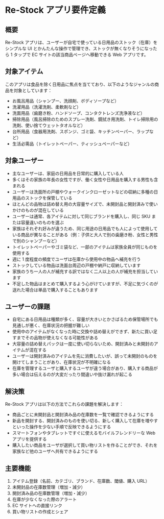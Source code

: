 # Re-Stock アプリ要件定義

## 概要

Re-Stock アプリは、ユーザーが自宅で使っている日用品のストック（在庫）をシンプルな UI とかんたんな操作で管理でき、ストックが無くなりそうになったら 1 タップで EC サイトの該当商品ページへ移動できる Web アプリです。

## 対象アイテム

このアプリは食品を除く日用品に焦点を当てており、以下のようなジャンルの商品を対象としています：

- お風呂用品（シャンプー、洗顔剤、ボディソープなど）
- 洗濯用品（洗濯洗剤、柔軟剤など）
- 洗面用品（歯磨き粉、ハンドソープ、コンタクトレンズ洗浄液など）
- 掃除用品（風呂掃除のためのスプレー洗剤、鏡拭き用洗剤、トイレ掃除用の洗剤、使い捨てウェットタオルなど）
- 台所用品（食器用洗剤、スポンジ、ゴミ袋、キッチンペーパー、ラップなど）
- 生活必需品（トイレットペーパー、ティッシュペーパーなど）

## 対象ユーザー

- 主なユーザーは、家庭の日用品を日常的に購入している人
- 多くはその家族の年長の女性ですが、働く女性や日用品を購入する男性も含まれる
- ユーザーは洗面所の戸棚やウォークインクローゼットなどの収納に多種の日用品のストックを保管している
- ほとんどの品物は詰め替え用の大容量サイズで、未開封品と開封済みで使いかけのものが混在している
- ユーザーは通常、各アイテムに対して同じブランドを購入し、同じ SKU または容量違いのものを選ぶ
- 家族はそれぞれ好みが違うため、同じ用途の日用品でも人によって使用している商品が異なることがある（例：子供と大人で別の歯磨き粉、女性と男性で別のシャンプーなど）
- トイレットペーパーやゴミ袋など、一部のアイテムは家族全員が同じものを使用する
- 週に 1 度程度の頻度でユーザは在庫から使用中の物品へ補充を行う
- ストックしている物品は洗面台周辺の戸棚や納戸に収納しています
- 家族のうち一人の人が補充する訳ではなく二人以上の人が補充を担当しています
- 不足した物品はまとめて購入するよう心がけていますが、不足に気づくのが送れた場合は単品で購入することもあります

## ユーザーの課題

- 自宅にある日用品は種類が多く、容量が大きいとかさばるため保管場所でも見通しが悪く、在庫状況の把握が難しい
- 使用中のアイテムがなくなった時に交換や詰め替えができず、新たに買い足すまでその品物が使えなくなる可能性がある
- 大容量の詰め替えパックは一度に使い切らないため、開封済みと未開封のアイテムが混在する
- ユーザーは開封済みのアイテムを先に消費したいが、誤って未開封のものを開けてしまうことがあり、在庫状況が不明確になる
- 在庫を管理するユーザと購入するユーザが違う場合があり、購入する商品が多い場合は伝えるのが大変だったり間違いや抜け漏れが起こる

## 解決策

Re-Stock アプリは以下の方法でこれらの課題を解決します：

- 商品ごとに未開封品と開封済み品の在庫数を一覧で確認できるようにする
- 新品を開封する、開封済みのものを使い切る、新しく購入して在庫を増やすといった操作を少ない手順で反映できるようにする
- スマートフォンやタブレットですぐに使えるモバイルフレンドリーな Web アプリを提供する
- 購入したい商品をユーザが選択して買い物リストを作ることができ、それを家族など他のユーザへ共有できるようにする

## 主要機能

1. アイテム登録（名前、カテゴリ、ブランド、在庫数、閾値、購入 URL）
2. 未開封品の在庫数管理（増加・減少）
3. 開封済み品の在庫数管理（増加・減少）
4. 在庫が少なくなった際のアラート
5. EC サイトへの直接リンク
6. 買い物リストの作成とシェア
